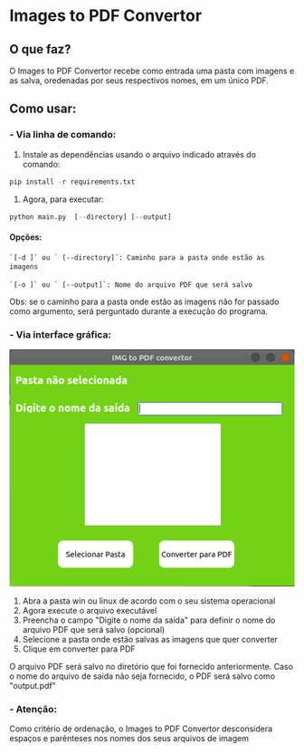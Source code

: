 # Images to PDF Convertor
## O que faz?
O Images to PDF Convertor recebe como entrada uma pasta com imagens e as salva, oredenadas por seus respectivos nomes, em um único PDF.
## Como usar:
###  -  Via linha de comando:
1. Instale as dependências usando o arquivo indicado através do comando:
```python
pip install -r requirements.txt
```
1. Agora, para executar:
```python
python main.py  [--directory] [--output]
```
#### Opções:
    `[-d ]` ou ` [--directory]`: Caminho para a pasta onde estão as imagens
	
	`[-o ]` ou ` [--output]`: Nome do arquivo PDF que será salvo

Obs:  se o caminho para a pasta onde estão as imagens não for passado como argumento, será perguntado durante a execução do programa.

###  -  Via interface gráfica:

<img src="/images/screenshot.png" />

1. Abra a pasta win ou linux de acordo com o seu sistema operacional
1. Agora execute o arquivo executável
1. Preencha o campo "Digite o nome da saída" para definir o nome do arquivo PDF  que será salvo (opcional)
1. Selecione a pasta onde estão salvas as imagens que quer converter
1. Clique em converter para PDF


O arquivo PDF será salvo no diretório que foi fornecido anteriormente. Caso o nome do arquivo de saída não seja fornecido, o PDF será salvo como "output.pdf"
###  -  Atenção: 
Como critério de ordenação, o Images to PDF Convertor desconsidera espaços e parênteses nos nomes dos seus arquivos de imagem
